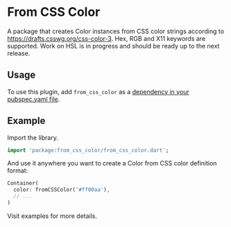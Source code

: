 # From CSS Color

A package that creates Color instances from CSS color strings according to https://drafts.csswg.org/css-color-3.
Hex, RGB and X11 keywords are supported. Work on HSL is in progress and should be ready up to the next release.

## Usage

To use this plugin, add `from_css_color` as a [dependency in your pubspec.yaml file](https://flutter.io/platform-plugins/).

## Example

Import the library.

```dart
import 'package:from_css_color/from_css_color.dart';
```

And use it anywhere you want to create a Color from CSS color definition format:

```dart
Container(
  color: fromCSSColor('#ff00aa'),
  // ...
)
```

Visit examples for more details.
